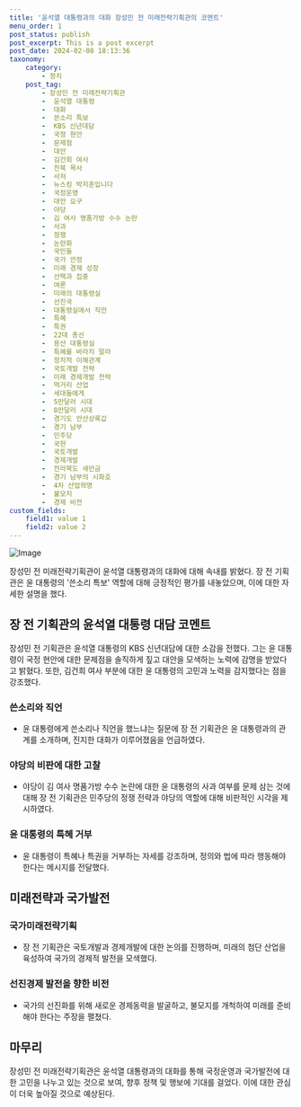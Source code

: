 ```yaml
---
title: '윤석열 대통령과의 대화 장성민 전 미래전략기획관의 코멘트'
menu_order: 1
post_status: publish
post_excerpt: This is a post excerpt
post_date: 2024-02-08 18:13:36
taxonomy:
    category:
        - 정치
    post_tag:
        - 장성민 전 미래전략기획관
        -  윤석열 대통령
        -  대화
        -  쓴소리 특보
        -  KBS 신년대담
        -  국정 현안
        -  문제점
        -  대안
        -  김건희 여사
        -  친북 목사
        -  사저
        -  뉴스킹 박지훈입니다
        -  국정운영
        -  대안 요구
        -  야당
        -  김 여사 명품가방 수수 논란
        -  사과
        -  정쟁
        -  논란화
        -  국민들
        -  국가 안정
        -  미래 경제 성장
        -  선택과 집중
        -  여론
        -  미래의 대통령실
        -  선진국
        -  대통령실에서 직언
        -  특혜
        -  특권
        -  22대 총선
        -  용산 대통령실
        -  특혜를 바라지 말라
        -  정치적 이해관계
        -  국토개발 전략
        -  미래 경제개발 전략
        -  먹거리 산업
        -  세대들에게
        -  5만달러 시대
        -  8만달러 시대
        -  경기도 안산상록갑
        -  경기 남부
        -  민주당
        -  국헌
        -  국토개발
        -  경제개발
        -  전라북도 새만금
        -  경기 남부의 시화호
        -  4차 산업혁명
        -  불모지
        -  경제 비전
custom_fields:
    field1: value 1
    field2: value 2
---
```


![Image](https://imgnews.pstatic.net/image/029/2024/02/08/0002854398_001_20240208160707301.jpg?type=w647)

장성민 전 미래전략기획관이 윤석열 대통령과의 대화에 대해 속내를 밝혔다. 장 전 기획관은 윤 대통령의 '쓴소리 특보' 역할에 대해 긍정적인 평가를 내놓았으며, 이에 대한 자세한 설명을 했다.
## 장 전 기획관의 윤석열 대통령 대담 코멘트
장성민 전 기획관은 윤석열 대통령의 KBS 신년대담에 대한 소감을 전했다. 그는 윤 대통령이 국정 현안에 대한 문제점을 솔직하게 짚고 대안을 모색하는 노력에 감명을 받았다고 밝혔다. 또한, 김건희 여사 부분에 대한 윤 대통령의 고민과 노력을 감지했다는 점을 강조했다.
### 쓴소리와 직언
- 윤 대통령에게 쓴소리나 직언을 했느냐는 질문에 장 전 기획관은 윤 대통령과의 관계를 소개하며, 진지한 대화가 이루어졌음을 언급하였다.
### 야당의 비판에 대한 고찰
- 야당이 김 여사 명품가방 수수 논란에 대한 윤 대통령의 사과 여부를 문제 삼는 것에 대해 장 전 기획관은 민주당의 정쟁 전략과 야당의 역할에 대해 비판적인 시각을 제시하였다.
### 윤 대통령의 특혜 거부
- 윤 대통령이 특혜나 특권을 거부하는 자세를 강조하며, 정의와 법에 따라 행동해야 한다는 메시지를 전달했다.
## 미래전략과 국가발전
### 국가미래전략기획
- 장 전 기획관은 국토개발과 경제개발에 대한 논의를 진행하며, 미래의 첨단 산업을 육성하여 국가의 경제적 발전을 모색했다.
### 선진경제 발전을 향한 비전
- 국가의 선진화를 위해 새로운 경제동력을 발굴하고, 불모지를 개척하여 미래를 준비해야 한다는 주장을 펼쳤다.
## 마무리
장성민 전 미래전략기획관은 윤석열 대통령과의 대화를 통해 국정운영과 국가발전에 대한 고민을 나누고 있는 것으로 보여, 향후 정책 및 행보에 기대를 걸었다. 이에 대한 관심이 더욱 높아질 것으로 예상된다.

